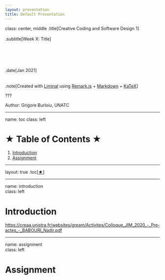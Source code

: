 ```yaml
---
layout: presentation
title: Default Presentation
---
```


class: center, middle
.title[Creative Coding and Software Design 1]
<br/><br/>
.subtitle[Week X: Title]
<br/><br/><br/><br/><br/><br/>
.date[Jan 2021] 
<br/><br/><br/>
.note[Created with [Liminal](https://github.com/jonathanlilly/liminal) using [Remark.js](http://remarkjs.com/) + [Markdown](https://github.com/adam-p/markdown-here/wiki/Markdown-Cheatsheet) +  [KaTeX](https://katex.org)]

???

Author: Grigore Burloiu, UNATC
    
---
name: toc
class: left
# ★ Table of Contents ★      <!-- omit in toc -->
      
1. [Introduction](#introduction)
2. [Assignment](#assignment)

        
<!-- Comment out the next slide if you don't want the Table of Contents link -->         
---
layout: true  .toc[[★](#toc)]
        
---
name: introduction  
class: left
#  Introduction

https://creaa.unistra.fr/websites/gream/Activites/Colloque_JIM_2020_-_Pre-actes_-_BABOURI_Nadir.pdf



---

name: assignment       
class: left
#  Assignment